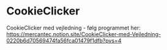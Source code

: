# CookieClicker
CookieClicker med vejledning - følg programmet her: https://mercantec.notion.site/CookieClicker-med-Vejledning-0220b6d70569474fa56fca01479f1dfb?pvs=4
